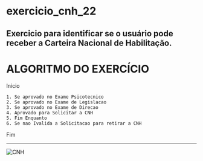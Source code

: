 # exercicio_cnh_22
Exercicio para identificar se o usuário pode receber a Carteira Nacional de Habilitação.
------------------------------------------------------
# ALGORITMO DO EXERCÍCIO

Inicio

    1. Se aprovado no Exame Psicotecnico
    2. Se aprovado no Exame de Legislacao
    3. Se aprovado no Exame de Direcao
    4. Aprovado para Solicitar a CNH
    5. Fim Enquanto 
    6. Se nao Ivalida a Solicitacao para retirar a CNH

Fim


------------------------------------------------------

![CNH](https://user-images.githubusercontent.com/103473067/169720873-161ad5fc-e492-4ed3-a510-8b8d5ffd6e63.png)
